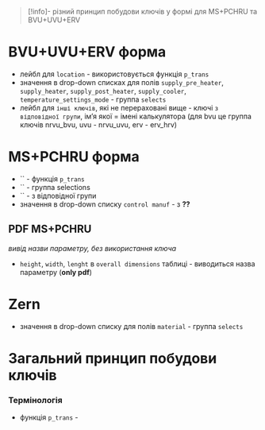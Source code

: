 > [!info]- різний принцип побудови ключів у формі для MS+PCHRU та BVU+UVU+ERV

# BVU+UVU+ERV форма
- лейбл для `location` - використовується функція `p_trans`
- значення в drop-down списках для полів `supply_pre_heater`, `supply_heater`, `supply_post_heater`, `supply_cooler`, `temperature_settings_mode`  - группа `selects`
- лейбл для `інші ключів`, які не перераховані вище - ключі `з відповідної групи`, імʼя якої = імені калькулятора (для bvu це группа ключів nrvu_bvu, uvu - nrvu_uvu, erv - erv_hrv)

# MS+PCHRU форма
- `` - функція `p_trans`
- `` - группа selections
- `` - з відповідної групи
- значення в drop-down списку `control manuf` - з **??**

## PDF MS+PCHRU
*вивід назви параметру, без використання ключа*
- `height`, `width`, `lenght` в `overall dimensions` таблиці - виводиться назва параметру (**only pdf**)

# Zern
- значення в drop-down списку для полів `material`  - группа `selects`

# Загальний принцип побудови ключів

  
### Термінологія
- функція `p_trans` - 
